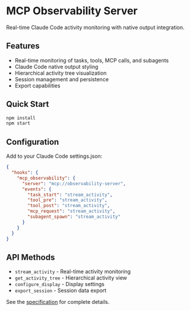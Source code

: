 # MCP Observability Server

Real-time Claude Code activity monitoring with native output integration.

## Features

- Real-time monitoring of tasks, tools, MCP calls, and subagents
- Claude Code native output styling
- Hierarchical activity tree visualization
- Session management and persistence
- Export capabilities

## Quick Start

```bash
npm install
npm start
```

## Configuration

Add to your Claude Code settings.json:

```json
{
  "hooks": {
    "mcp_observability": {
      "server": "mcp://observability-server",
      "events": {
        "task_start": "stream_activity",
        "tool_pre": "stream_activity", 
        "tool_post": "stream_activity",
        "mcp_request": "stream_activity",
        "subagent_spawn": "stream_activity"
      }
    }
  }
}
```

## API Methods

- `stream_activity` - Real-time activity monitoring
- `get_activity_tree` - Hierarchical activity view
- `configure_display` - Display settings
- `export_session` - Session data export

See the [specification](MCP_Observability_Server_Simple.md) for complete details.